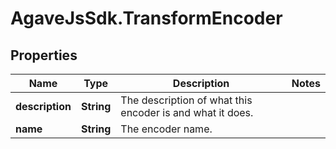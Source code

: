 # AgaveJsSdk.TransformEncoder

## Properties
Name | Type | Description | Notes
------------ | ------------- | ------------- | -------------
**description** | **String** | The description of what this encoder is and what it does. | 
**name** | **String** | The encoder name. | 


